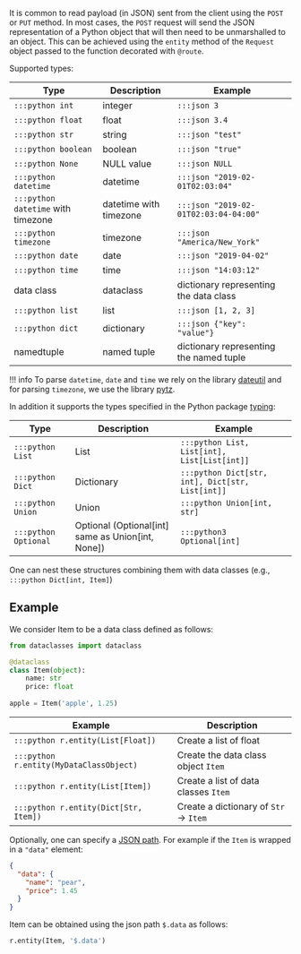 It is common to read payload (in JSON) sent from the client using the `POST` or `PUT` method.
In most cases, the `POST` request will send the JSON representation of a Python object that will then
need to be unmarshalled to an object. This can be achieved using the `entity` method of the `Request` object passed to the function decorated with `@route`.

Supported types:

Type | Description | Example
-----|-------------|--------
`:::python int`  | integer     | `:::json 3`
`:::python float`| float       | `:::json 3.4`
`:::python str`  | string      | `:::json "test"`
`:::python boolean` | boolean  | `:::json "true"`
`:::python None` | NULL value   | `:::json NULL`
`:::python datetime` | datetime | `:::json "2019-02-01T02:03:04"`
`:::python datetime` with timezone | datetime with timezone | `:::json "2019-02-01T02:03:04-04:00"`
`:::python timezone` | timezone | `:::json "America/New_York"`
`:::python date` | date | `:::json "2019-04-02"`
`:::python time` | time | `:::json "14:03:12"`
data class | dataclass | dictionary representing the data class
`:::python list` | list | `:::json [1, 2, 3]`
`:::python dict` | dictionary | `:::json {"key": "value"}`
namedtuple | named tuple | dictionary representing the named tuple

!!! info
    To parse `datetime`, `date` and `time` we rely on the library [dateutil](https://dateutil.readthedocs.io/en/stable/) and
    for parsing `timezone`, we use the library [pytz](https://pythonhosted.org/pytz/).
    
In addition it supports the types specified in the Python package [typing](https://docs.python.org/3/library/typing.html):

Type | Description | Example
-----|-------------|--------
`:::python List`  | List | `:::python List, List[int], List[List[int]]`
`:::python Dict`  | Dictionary     | `:::python Dict[str, int], Dict[str, List[int]]`
`:::python Union`  | Union     | `:::python Union[int, str]`
`:::python Optional`  | Optional (Optional[int] same as Union[int, None])    | `:::python3 Optional[int]`

One can nest these structures combining them with data classes (e.g., `:::python Dict[int, Item]`)

## Example

We consider Item to be a data class defined as follows:
```python
from dataclasses import dataclass

@dataclass
class Item(object):
    name: str
    price: float
    
apple = Item('apple', 1.25)
```

Example | Description
--------|------------
`:::python r.entity(List[Float])` | Create a list of float
`:::python r.entity(MyDataClassObject)` | Create the data class object `Item`
`:::python r.entity(List[Item])` | Create a list of data classes `Item`
`:::python r.entity(Dict[Str, Item])` | Create a dictionary of `Str` -> `Item`

Optionally, one can specify a [JSON path](https://github.com/h2non/jsonpath-ng). For example if the `Item` is wrapped in a `"data"` element:
```json
{
  "data": {
    "name": "pear",
    "price": 1.45
  }
}
```

Item can be obtained using the json path `$.data` as follows:
```python
r.entity(Item, '$.data')
```
